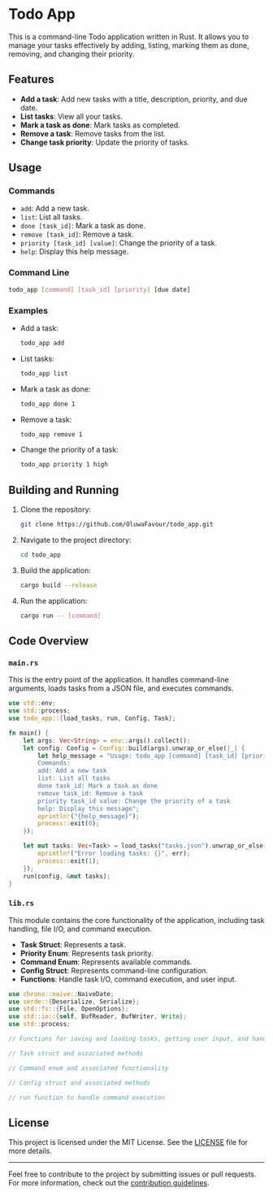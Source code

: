 # Todo App

This is a command-line Todo application written in Rust. It allows you to manage your tasks effectively by adding, listing, marking them as done, removing, and changing their priority.

## Features

- **Add a task**: Add new tasks with a title, description, priority, and due date.
- **List tasks**: View all your tasks.
- **Mark a task as done**: Mark tasks as completed.
- **Remove a task**: Remove tasks from the list.
- **Change task priority**: Update the priority of tasks.

## Usage

### Commands

- `add`: Add a new task.
- `list`: List all tasks.
- `done [task_id]`: Mark a task as done.
- `remove [task_id]`: Remove a task.
- `priority [task_id] [value]`: Change the priority of a task.
- `help`: Display this help message.

### Command Line

```sh
todo_app [command] [task_id] [priority] [due date]
```

### Examples

- Add a task:

  ```sh
  todo_app add
  ```

- List tasks:

  ```sh
  todo_app list
  ```

- Mark a task as done:

  ```sh
  todo_app done 1
  ```

- Remove a task:

  ```sh
  todo_app remove 1
  ```

- Change the priority of a task:

  ```sh
  todo_app priority 1 high
  ```

## Building and Running

1. Clone the repository:

   ```sh
   git clone https://github.com/OluwaFavour/todo_app.git
   ```

2. Navigate to the project directory:

   ```sh
   cd todo_app
   ```

3. Build the application:

   ```sh
   cargo build --release
   ```

4. Run the application:

   ```sh
   cargo run -- [command]
   ```

## Code Overview

### `main.rs`

This is the entry point of the application. It handles command-line arguments, loads tasks from a JSON file, and executes commands.

```rust
use std::env;
use std::process;
use todo_app::{load_tasks, run, Config, Task};

fn main() {
    let args: Vec<String> = env::args().collect();
    let config: Config = Config::build(args).unwrap_or_else(|_| {
        let help_message = "Usage: todo_app [command] [task_id] [priority] [due date]
        Commands:
        add: Add a new task
        list: List all tasks
        done task_id: Mark a task as done
        remove task_id: Remove a task
        priority task_id value: Change the priority of a task
        help: Display this message";
        eprintln!("{help_message}");
        process::exit(0);
    });

    let mut tasks: Vec<Task> = load_tasks("tasks.json").unwrap_or_else(|err| {
        eprintln!("Error loading tasks: {}", err);
        process::exit(1);
    });
    run(config, &mut tasks);
}
```

### `lib.rs`

This module contains the core functionality of the application, including task handling, file I/O, and command execution.

- **Task Struct**: Represents a task.
- **Priority Enum**: Represents task priority.
- **Command Enum**: Represents available commands.
- **Config Struct**: Represents command-line configuration.
- **Functions**: Handle task I/O, command execution, and user input.

```rust
use chrono::naive::NaiveDate;
use serde::{Deserialize, Serialize};
use std::fs::{File, OpenOptions};
use std::io::{self, BufReader, BufWriter, Write};
use std::process;

// Functions for saving and loading tasks, getting user input, and handling dates

// Task struct and associated methods

// Command enum and associated functionality

// Config struct and associated methods

// run function to handle command execution
```

## License

This project is licensed under the MIT License. See the [LICENSE](LICENSE.md) file for more details.

---

Feel free to contribute to the project by submitting issues or pull requests. For more information, check out the [contribution guidelines](CONTRIBUTING.md).
